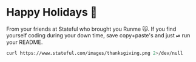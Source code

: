 Happy Holidays 🦃
================

From your friends at Stateful who brought you Runme 😽. If you find yourself coding during your down time, save copy+paste's and just ⏯ run your README.

```sh { interactive=false, mimeType=image/png }
curl https://www.stateful.com/images/thanksgiving.png 2>/dev/null
```
